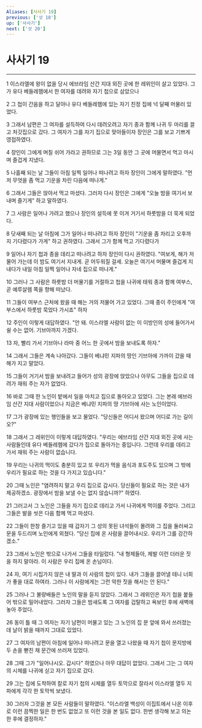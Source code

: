```yaml
---
Aliases: [사사기 19]
previous: ['삿 18']
up: ['사사기']
next: ['삿 20']
---
```

# 사사기 19

***


1 이스라엘에 왕이 없을 당시 에브라임 산간 지대 외진 곳에 한 레위인이 살고 있었다. 그가 유다 베들레헴에서 한 여자를 데려와 자기 첩으로 삼았으나 

2 그 첩이 간음을 하고 달아나 유다 베들레헴에 있는 자기 친정 집에 넉 달째 머물러 있었다. 

3 그래서 남편은 그 여자를 설득하여 다시 데려오려고 자기 종과 함께 나귀 두 마리를 끌고 처갓집으로 갔다. 그 여자가 그를 자기 집으로 맞아들이자 장인은 그를 보고 기쁘게 영접하였다. 

4 장인이 그에게 며칠 쉬어 가라고 권하므로 그는 3일 동안 그 곳에 머물면서 먹고 마시며 즐겁게 지냈다. 

5 나흘째 되는 날 그들이 아침 일찍 일어나 떠나려고 하자 장인이 그에게 말하였다. "먼저 무엇을 좀 먹고 기운을 차린 다음에 떠나게." 

6 그래서 그들은 앉아서 먹고 마셨다. 그러자 다시 장인은 그에게 "오늘 밤을 여기서 보내며 즐기게" 하고 말하였다. 

7 그 사람은 일어나 가려고 했으나 장인의 설득에 못 이겨 거기서 하룻밤을 더 묵게 되었다. 

8 닷새째 되는 날 아침에 그가 일어나 떠나려고 하자 장인이 "기운을 좀 차리고 오후까지 기다렸다가 가게" 하고 권하였다. 그래서 그가 함께 먹고 기다렸다가 

9 일어나 자기 첩과 종을 데리고 떠나려고 하자 장인이 다시 권하였다. "여보게, 해가 저물어 가는데 이 밤도 여기서 지내게. 곧 어두워질 걸세. 오늘은 여기서 머물며 즐겁게 지내다가 내일 아침 일찍 일어나 자네 집으로 떠나게." 

10 그러나 그 사람은 하룻밤 더 머물기를 거절하고 첩을 나귀에 태워 종과 함께 여부스, 곧 예루살렘 쪽을 향해 떠났다. 

11 그들이 여부스 근처에 왔을 때 해는 거의 저물어 가고 있었다. 그때 종이 주인에게 "여부스에서 하룻밤 묵었다 가시죠" 하자 

12 주인이 이렇게 대답하였다. "안 돼. 이스라엘 사람이 없는 이 이방인의 성에 들어가서 쉴 수는 없어. 기브아까지 가겠다. 

13 자, 빨리 가서 기브아나 라마 중 어느 한 곳에서 밤을 보내도록 하자." 

14 그래서 그들은 계속 나아갔다. 그들이 베냐민 지파의 땅인 기브아에 가까이 갔을 때 해가 지고 말았다. 

15 그들이 거기서 밤을 보내려고 들어가 성의 광장에 앉았으나 아무도 그들을 집으로 데려가 재워 주는 자가 없었다. 

16 바로 그때 한 노인이 밭에서 일을 마치고 집으로 돌아오고 있었다. 그는 본래 에브라임 산간 지대 사람이었으나 지금은 베냐민 지파의 땅 기브아에 사는 노인이었다. 

17 그가 광장에 있는 행인들을 보고 물었다. "당신들은 어디서 왔으며 어디로 가는 길이오?" 

18 그래서 그 레위인이 이렇게 대답하였다. "우리는 에브라임 산간 지대 외진 곳에 사는 사람들인데 유다 베들레헴에 갔다가 집으로 돌아가는 중입니다. 그런데 우리를 데리고 가서 재워 주는 사람이 없습니다. 

19 우리는 나귀의 먹이도 충분히 있고 또 우리가 먹을 음식과 포도주도 있으며 그 밖에 우리가 필요로 하는 것을 다 가지고 있습니다." 

20 그때 노인은 "염려하지 말고 우리 집으로 갑시다. 당신들이 필요로 하는 것은 내가 제공하겠소. 광장에서 밤을 보낼 수는 없지 않습니까?" 하였다. 

21 그러고서 그 노인은 그들을 자기 집으로 데리고 가서 나귀에게 먹이를 주었다. 그리고 그들은 발을 씻은 다음 함께 먹고 마셨다. 

22 그들이 한창 즐기고 있을 때 갑자기 그 성의 못된 녀석들이 몰려와 그 집을 둘러싸고 문을 두드리며 노인에게 외쳤다. "당신 집에 온 사람을 끌어내시오. 우리가 그를 강간하겠소." 

23 그래서 노인은 밖으로 나가서 그들을 타일렀다. "내 형제들아, 제발 이런 더러운 짓을 하지 말아라. 이 사람은 우리 집에 온 손님이다. 

24 자, 여기 시집가지 않은 내 딸과 이 사람의 첩이 있다. 내가 그들을 끌어낼 테니 너희가 좋을 대로 하여라. 그러나 이 사람에게는 그런 악한 짓을 해서는 안 된다." 

25 그러나 그 불량배들은 노인의 말을 듣지 않았다. 그래서 그 레위인은 자기 첩을 붙들어 밖으로 밀어내었다. 그러자 그들은 밤새도록 그 여자를 겁탈하고 욕보인 후에 새벽에 놓아 주었다. 

26 동이 틀 때 그 여자는 자기 남편이 머물고 있는 그 노인의 집 문 앞에 와서 쓰러졌는데 날이 밝을 때까지 그대로 있었다. 

27 그 여자의 남편이 아침에 일어나 떠나려고 문을 열고 나왔을 때 자기 첩이 문지방에 두 손을 뻗친 채 문간에 쓰러져 있었다. 

28 그때 그가 "일어나시오. 갑시다" 하였으나 아무 대답이 없었다. 그래서 그는 그 여자의 시체를 나귀에 싣고 자기 집으로 갔다. 

29 그는 집에 도착하여 칼로 자기 첩의 시체를 열두 토막으로 잘라서 이스라엘 열두 지파에게 각각 한 토막씩 보냈다. 

30 그러자 그것을 본 모든 사람들이 말하였다. "이스라엘 백성이 이집트에서 나온 이후로 이런 끔찍한 일은 한 번도 없었고 또 이런 것을 본 일도 없다. 한번 생각해 보고 의논한 후에 결정하자."
